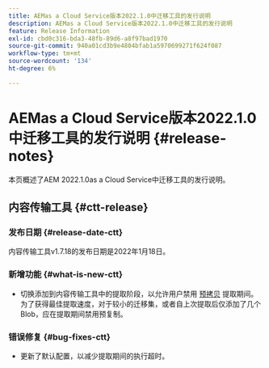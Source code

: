 ```yaml
---
title: AEMas a Cloud Service版本2022.1.0中迁移工具的发行说明
description: AEMas a Cloud Service版本2022.1.0中迁移工具的发行说明
feature: Release Information
exl-id: cbd0c316-bda3-48fb-89d6-a8f97bad1970
source-git-commit: 940a01cd3b9e4804bfab1a5970699271f624f087
workflow-type: tm+mt
source-wordcount: '134'
ht-degree: 6%

---
```


# AEMas a Cloud Service版本2022.1.0中迁移工具的发行说明 {#release-notes}

本页概述了AEM 2022.1.0as a Cloud Service中迁移工具的发行说明。

## 内容传输工具 {#ctt-release}

### 发布日期 {#release-date-ctt}

内容传输工具v1.7.18的发布日期是2022年1月18日。

### 新增功能 {#what-is-new-ctt}

* 切换添加到内容传输工具中的提取阶段，以允许用户禁用 [预拷贝](https://experienceleague.adobe.com/docs/experience-manager-cloud-service/moving/cloud-migration/content-transfer-tool/handling-large-content-repositories.html?lang=en) 提取期间。 为了获得最佳提取速度，对于较小的迁移集，或者自上次提取后仅添加了几个Blob，应在提取期间禁用预复制。

### 错误修复 {#bug-fixes-ctt}

* 更新了默认配置，以减少提取期间的执行超时。
